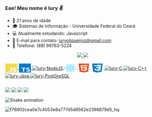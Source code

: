### Eae! Meu nome é Iury ✌
- 👤 21 anos de idade
- 🎓 Sistemas de Informação - Universidade Federal do Ceará
- 💻 Atualmente estudando: Javascript 
- 💼 E-mail para contato: iuryoliqueiroz@gmail.com
- 📲 Telefone: (88) 99763-5224

<div align="center">
  <a href="https://github.com/Scroub">
  <img height="170em" src="https://github-readme-stats.vercel.app/api?username=Scroub&show_icons=true&theme=dracula&include_all_commits=true&count_private=true"/>
  <img height="170em" src="https://github-readme-stats.vercel.app/api/top-langs/?username=Scroub&layout=compact&langs_count=7&theme=dracula"/>
</div>

<div style="display: inline_block"><br>
  <img align="center" alt="Iury-Js" height="30" width="40" src="https://raw.githubusercontent.com/devicons/devicon/master/icons/javascript/javascript-plain.svg">
  <img align="center" alt="Iury-Ts" height="30" width="40" src="https://raw.githubusercontent.com/devicons/devicon/master/icons/typescript/typescript-plain.svg">
  <img align="center" alt="Iury-NodeJS" height="30" width="40" src="https://cdn.jsdelivr.net/gh/devicons/devicon/icons/nodejs/nodejs-original-wordmark.svg">
  <img align="center" alt="Iury-React" height="30" width="40" src="https://raw.githubusercontent.com/devicons/devicon/master/icons/react/react-original.svg">
  <img align="center" alt="Iury-HTML" height="30" width="40" src="https://raw.githubusercontent.com/devicons/devicon/master/icons/html5/html5-original.svg">
  <img align="center" alt="Iury-CSS" height="30" width="40" src="https://raw.githubusercontent.com/devicons/devicon/master/icons/css3/css3-original.svg">
  <img align="center" alt="Iury-C" height="30" width="40" src="https://cdn.jsdelivr.net/gh/devicons/devicon/icons/c/c-original.svg" />
  <img align="center" alt="Iury-C++" height="30" width="40" src="https://cdn.jsdelivr.net/gh/devicons/devicon/icons/cplusplus/cplusplus-original.svg">
  <img align="center" alt="Iury-Java" height="30" width="40" src="https://cdn.jsdelivr.net/gh/devicons/devicon/icons/java/java-original.svg">
  <img align="center" alt="Iury-PostGreSQL" height="30" width="40" src="https://cdn.jsdelivr.net/gh/devicons/devicon/icons/postgresql/postgresql-original.svg">
  
## 

<div>
  <a href="------" target="_blank"><img src="https://img.shields.io/badge/-LinkedIn-%230077B5?style=for-the-badge&logo=linkedin&logoColor=white" target="_blank"></a>
  <a href="https://www.instagram.com/iury_oli/" target="_blank"><img src="https://img.shields.io/badge/-Instagram-%23E4405F?style=for-the-badge&logo=instagram&logoColor=white" target="_blank"></a>
  <a href="https://t.me/Scroub_Oli" target="_blank"><img src="https://img.shields.io/badge/Telegram-2CA5E0?style=for-the-badge&logo=telegram&logoColor=white" target="_blank"></a>
  <a href="https://api.whatsapp.com/send?phone=88997635224" alt="Whats" target="_blank"><img src="https://img.shields.io/badge/WhatsApp-25D366?style=for-the-badge&logo=whatsapp&logoColor=white" target="_blank" ></a>
 
![Snake animation](https://github.com/Scroub/Scroub/blob/output/github-contribution-grid-snake.svg)
  
 ![f76902cea0e7c4053e8a777d5d9562e2398879d5_hq](https://user-images.githubusercontent.com/110434236/182278299-8b211dba-1e51-4de9-a125-1d5a7d550690.gif)

